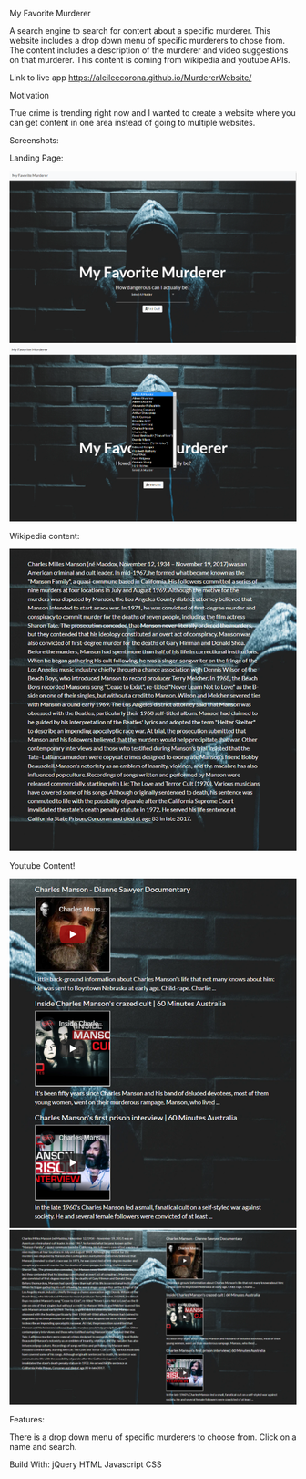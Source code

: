 My Favorite Murderer 

A search engine to search for content about a specific murderer. This website includes a drop down menu of specific murderers to chose from. The content includes a description of the murderer and video suggestions on that murderer. This content is coming from wikipedia and youtube APIs.

Link to live app
https://aleileecorona.github.io/MurdererWebsite/

Motivation

True crime is trending right now and I wanted to create a website where you can get content in one area instead of going to multiple websites.

Screenshots:

Landing Page:

![landing](images/landingpage.png)
![landing](images/dropdownmenu.png)

Wikipedia content:

![wikipedia](images/wikicontent.png)

Youtube Content!

![youtube](images/youtube.png)
![wiki/youtube](images/wikiyoutubecontent.png)


Features:

There is a drop down menu of specific murderers to choose from. Click on a name and search.

Build With: 
jQuery
HTML
Javascript
CSS